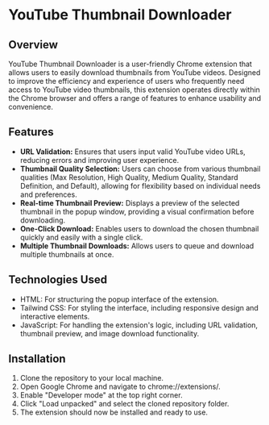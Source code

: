 # YouTube Thumbnail Downloader

## Overview

YouTube Thumbnail Downloader is a user-friendly Chrome extension that allows users to easily download thumbnails from YouTube videos. Designed to improve the efficiency and experience of users who frequently need access to YouTube video thumbnails, this extension operates directly within the Chrome browser and offers a range of features to enhance usability and convenience.

## Features

- **URL Validation:** Ensures that users input valid YouTube video URLs, reducing errors and improving user experience.
- **Thumbnail Quality Selection:** Users can choose from various thumbnail qualities (Max Resolution, High Quality, Medium Quality, Standard Definition, and Default), allowing for flexibility based on individual needs and preferences.
- **Real-time Thumbnail Preview:** Displays a preview of the selected thumbnail in the popup window, providing a visual confirmation before downloading.
- **One-Click Download:** Enables users to download the chosen thumbnail quickly and easily with a single click.
- **Multiple Thumbnail Downloads:** Allows users to queue and download multiple thumbnails at once.

## Technologies Used

- HTML: For structuring the popup interface of the extension.
- Tailwind CSS: For styling the interface, including responsive design and interactive elements.
- JavaScript: For handling the extension's logic, including URL validation, thumbnail preview, and image download functionality.

## Installation
1. Clone the repository to your local machine.
2. Open Google Chrome and navigate to chrome://extensions/.
3. Enable "Developer mode" at the top right corner.
4. Click "Load unpacked" and select the cloned repository folder.
5. The extension should now be installed and ready to use.
